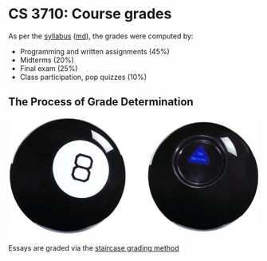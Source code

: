 CS 3710: Course grades
======================

As per the [syllabus](syllabus.html) ([md](syllabus.md)), the grades were computed by:

- Programming and written assignments (45%)
- Midterms (20%)
- Final exam (25%)
- Class participation, pop quizzes (10%)

## The Process of Grade Determination

![](magic-8-ball.png)

Essays are graded via the [staircase grading method](http://www.cch.ca/newsletters/LawStudent/April2012/Article3.htm)

